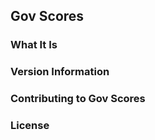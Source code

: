 ## Gov Scores

### What It Is

### Version Information

### Contributing to Gov Scores

### License

